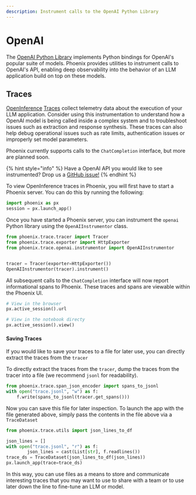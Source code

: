 ```yaml
---
description: Instrument calls to the OpenAI Python Library
---
```


# OpenAI

The [OpenAI Python Library](https://github.com/openai/openai-python) implements Python bindings for OpenAI's popular suite of models. Phoenix provides utilities to instrument calls to OpenAI's API, enabling deep observability into the behavior of an LLM application build on top on these models.

## Traces

[OpenInference](../concepts/open-inference.md) [Traces](../quickstart/llm-traces.md) collect telemetry data about the execution of your LLM application. Consider using this instrumentation to understand how a OpenAI model is being called inside a complex system and to troubleshoot issues such as extraction and response synthesis. These traces can also help debug operational issues such as rate limits, authentication issues or improperly set model parameters.

Phoenix currently supports calls to the `ChatCompletion` interface, but more are planned soon.&#x20;

{% hint style="info" %}
Have a OpenAI API you would like to see instrumented? Drop us a [GitHub issue!](https://github.com/Arize-ai/phoenix/issues)
{% endhint %}

To view OpenInference traces in Phoenix, you will first have to start a Phoenix server. You can do this by running the following:

```python
import phoenix as px
session = px.launch_app()
```

Once you have started a Phoenix server, you can instrument the `openai` Python library using the `OpenAIInstrumentor` class.

```python
from phoenix.trace.tracer import Tracer
from phoenix.trace.exporter import HttpExporter
from phoenix.trace.openai.instrumentor import OpenAIInstrumentor


tracer = Tracer(exporter=HttpExporter())
OpenAIInstrumentor(tracer).instrument()

```

All subsequent calls to the `ChatCompletion` interface will now report informational spans to Phoenix. These traces and spans are viewable within the Phoenix UI.

```python
# View in the browser
px.active_session().url

# View in the notebook directy
px.active_session().view()
```

####

#### Saving Traces

If you would like to save your traces to a file for later use, you can directly extract the traces from the `tracer`

To directly extract the traces from the `tracer`, dump the traces from the tracer into a file (we recommend `jsonl` for readability).

```python
from phoenix.trace.span_json_encoder import spans_to_jsonl
with open("trace.jsonl", "w") as f:
    f.write(spans_to_jsonl(tracer.get_spans()))
```

Now you can save this file for later inspection. To launch the app with the file generated above, simply pass the contents in the file above via a `TraceDataset`

```python
from phoenix.trace.utils import json_lines_to_df

json_lines = []
with open("trace.jsonl", "r") as f:
        json_lines = cast(List[str], f.readlines())
trace_ds = TraceDataset(json_lines_to_df(json_lines))
px.launch_app(trace=trace_ds)
```

In this way, you can use files as a means to store and communicate interesting traces that you may want to use to share with a team or to use later down the line to fine-tune an LLM or model.
